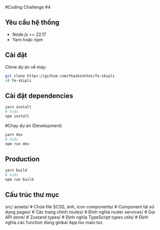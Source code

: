 #Coding Challenge #4


## **Yêu cầu hệ thống**
- Node.js >= 22.17
- Yarn hoặc npm

## **Cài đặt**
Clone dự án về máy:
```bash
git clone https://github.com/thaibinhtes/fe-skipli
cd fe-skipli
```

## **Cài đặt dependencies**
```bash
yarn install
# hoặc
npm install
```

#Chạy dự án (Development)
```bash
yarn dev
# hoặc
npm run dev
```

## **Production**
```bash
yarn build
# hoặc
npm run build
```

## **Cấu trúc thư mục**
src/
  assets/        # Chứa file SCSS, ảnh, icon
  components/    # Component tái sử dụng
  pages/         # Các trang chính
  routes/        # Định nghĩa router
  services/      # Gọi API
  store/         # Zustand 
  types/         # Định nghĩa TypeScript types
  utils/         # Định nghĩa các function dùng global
  App.tsx
  main.tsx


